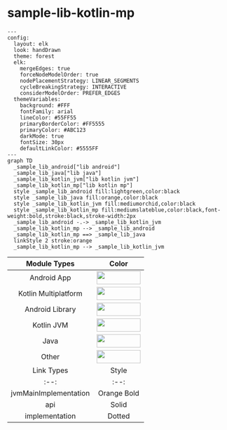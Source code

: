 # sample-lib-kotlin-mp

<!--region chart-->

```mermaid
---
config:
  layout: elk
  look: handDrawn
  theme: forest
  elk:
    mergeEdges: true
    forceNodeModelOrder: true
    nodePlacementStrategy: LINEAR_SEGMENTS
    cycleBreakingStrategy: INTERACTIVE
    considerModelOrder: PREFER_EDGES
  themeVariables:
    background: #FFF
    fontFamily: arial
    lineColor: #55FF55
    primaryBorderColor: #FF5555
    primaryColor: #ABC123
    darkMode: true
    fontSize: 30px
    defaultLinkColor: #5555FF
---
graph TD
  _sample_lib_android["lib android"]
  _sample_lib_java["lib java"]
  _sample_lib_kotlin_jvm["lib kotlin jvm"]
  _sample_lib_kotlin_mp["lib kotlin mp"]
  style _sample_lib_android fill:lightgreen,color:black
  style _sample_lib_java fill:orange,color:black
  style _sample_lib_kotlin_jvm fill:mediumorchid,color:black
  style _sample_lib_kotlin_mp fill:mediumslateblue,color:black,font-weight:bold,stroke:black,stroke-width:2px
  _sample_lib_android -.-> _sample_lib_kotlin_jvm
  _sample_lib_kotlin_mp --> _sample_lib_android
  _sample_lib_kotlin_mp ==> _sample_lib_java
  linkStyle 2 stroke:orange
  _sample_lib_kotlin_mp --> _sample_lib_kotlin_jvm
```

| Module Types | Color |
|:--:|:--:|
| Android App | <img src="https://img.shields.io/badge/-%20-limegreen?style=flat-square" height="30" width="100"> |
| Kotlin Multiplatform | <img src="https://img.shields.io/badge/-%20-mediumslateblue?style=flat-square" height="30" width="100"> |
| Android Library | <img src="https://img.shields.io/badge/-%20-lightgreen?style=flat-square" height="30" width="100"> |
| Kotlin JVM | <img src="https://img.shields.io/badge/-%20-mediumorchid?style=flat-square" height="30" width="100"> |
| Java | <img src="https://img.shields.io/badge/-%20-orange?style=flat-square" height="30" width="100"> |
| Other | <img src="https://img.shields.io/badge/-%20-gainsboro?style=flat-square" height="30" width="100"> |
| Link Types | Style |
|:--:|:--:|
| jvmMainImplementation | Orange Bold |
| api | Solid |
| implementation | Dotted |

<!--endregion-->

